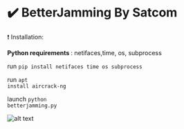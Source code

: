 # :heavy_check_mark: BetterJamming By Satcom

:heavy_exclamation_mark: Installation: </p>

<b>Python requirements </b>: netifaces,time, os, subprocess </p>
run <code>pip install netifaces time os subprocess</code></p>
run <code>apt install aircrack-ng</code></p>
launch <code>python betterjamming.py</code></p>


![alt text](https://exoportail.com/wp-content/uploads/2018/04/Wi-Fi-gratuits.jpg) </p>
